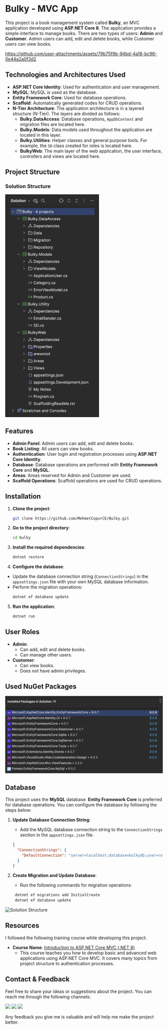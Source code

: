 # Bulky - MVC App

This project is a book management system called **Bulky**, an MVC application developed using **ASP.NET Core 8**. The application provides a simple interface to manage books. There are two types of users: **Admin** and **Customer**. Admin users can add, edit and delete books, while Customer users can view books.

https://github.com/user-attachments/assets/79b75f9b-94bd-4a18-bc96-0e44a2a0f3d2


## Technologies and Architectures Used

- **ASP.NET Core Identity**: Used for authentication and user management.
- **MySQL**: MySQL is used as the database.
- **Entity Framework Core**: Used for database operations.
- **Scaffold**: Automatically generated codes for CRUD operations.
- **N-Tier Architecture**: The application architecture is in a layered structure (N-Tier). The layers are divided as follows:
    - **Bulky.DataAccess**: Database operations, `AppDbContext` and migration files are located here.
    - **Bulky.Models**: Data models used throughout the application are located in this layer.
    - **Bulky.Utilities**: Helper classes and general purpose tools. For example, the `SD` class created for roles is located here.
    - **BulkyWeb**: The main layer of the web application, the user interface, controllers and views are located here.


## Project Structure


### Solution Structure
<img src="BulkyWeb/wwwroot/images/AppScreenshots/solution_architecture.png" alt="Solution Structure" width="300"/>



## Features

- **Admin Panel**: Admin users can add, edit and delete books.
- **Book Listing**: All users can view books.
- **Authentication**: User login and registration processes using **ASP.NET Core Identity**.
- **Database**: Database operations are performed with **Entity Framework Core** and **MySQL**.
- **Areas**: Areas reserved for Admin and Customer are used.
- **Scaffold Operations**: Scaffold operations are used for CRUD operations.


## Installation

1. **Clone the project**:
    ```bash
    git clone https://github.com/MehmetCopurCE/Bulky.git
    ```

2. **Go to the project directory**:
    ```bash
    cd bulky
    ```

3. **Install the required dependencies**:
    ```bash
    dotnet restore
    ```

4. **Configure the database**:
- Update the database connection string (`ConnectionStrings`) in the `appsettings.json` file with your own MySQL database information.
- Perform the migration operations:
    ```bash
    dotnet ef database update
    ```

5. **Run the application**:
    ```bash
    dotnet run
    ```

## User Roles

- **Admin**:
    - Can add, edit and delete books.
    - Can manage other users.
- **Customer**:
    - Can view books.
    - Does not have admin privileges.

## Used NuGet Packages

<img src="BulkyWeb/wwwroot/images/AppScreenshots/nuget_packages.png" alt="Solution Structure" width="600"/>

## Database

This project uses the **MySQL** database. **Entity Framework Core** is preferred for database operations. You can configure the database by following the steps below:

1. **Update Database Connection String**:
   - Add the MySQL database connection string to the `ConnectionStrings` section in the `appsettings.json` file.

   ```json
   {
     "ConnectionStrings": {
       "DefaultConnection": "server=localhost;database=bulkydb;user=root;password=yourpassword"
     }
   }
2. **Create Migration and Update Database**:
    - Run the following commands for migration operations:
   ```csharp
    dotnet ef migrations add InitialCreate
    dotnet ef database update
    ```

<img src="BulkyWeb/wwwroot/images/AppScreenshots/Ekran Resmi 2024-08-15 15.32.46.png" alt="Solution Structure" width="300"/>


## Resources

I followed the following training course while developing this project:

- **Course Name**: [Introduction to ASP.NET Core MVC (.NET 8)](https://www.youtube.com/watch?v=AopeJjkcRvU)
    - This course teaches you how to develop basic and advanced web applications using ASP.NET Core MVC. It covers many topics from project structure to authentication processes.


## Contact & Feedback

Feel free to share your ideas or suggestions about the project. You can reach me through the following channels:

<a href="https://www.linkedin.com/in/mehmet-copur/"><img src="https://encrypted-tbn0.gstatic.com/images?q=tbn:ANd9GcS0bGEl9v47XieEtHyj0TqTr1tOXJmib-KHtw&s" height = "50"/></a> <a href="mailto:mhmtcpr120@gmail.com?"><img src="https://img.shields.io/badge/gmail-%23DD0031.svg?&style=for-the-badge&logo=gmail&logoColor=white" height = "50"/></a> <a href="https://medium.com/@mhmtcpr120/nette-dependency-injection-transient-scoped-ve-singleton-ya%C5%9Fam-d%C3%B6ng%C3%BCleri-aa9aa4f38193"><img src="https://miro.medium.com/v2/resize:fit:1400/1*RB1rxSK_TBmcC5D2PN30JA.png" height = "50"/></a> 


Any feedback you give me is valuable and will help me make the project better.
